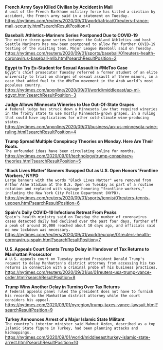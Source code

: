 **French Army Says Killed Civilian by Accident in Mali**\
`A unit of the French Barkhane military force has killed a civilian by accident, the French army said in a statement on Tuesday. `\
https://nytimes.com/reuters/2020/09/01/world/africa/01reuters-france-mali-security.html?searchResultPosition=1

**Baseball: Athletics-Mariners Series Postponed Due to COVID-19**\
`The entire three-game series between the Oakland Athletics and host Seattle Mariners has now been postponed to allow for further COVID-19 testing of the visiting team, Major League Baseball said on Tuesday.`\
https://nytimes.com/reuters/2020/09/01/sports/baseball/01reuters-health-coronavirus-baseball-mlb.html?searchResultPosition=2

**Egypt to Try Ex-Student for Sexual Assault in #MeToo Case**\
`Egypt’s chief prosecutor Tuesday referred a former student of an elite university to trial on charges of sexual assault of three minors, in a case that added fuel to the #MeToo movement in the Arab world’s most populous country.`\
https://nytimes.com/aponline/2020/09/01/world/middleeast/ap-ml-egypt.html?searchResultPosition=3

**Judge Allows Minnesota Wineries to Use Out-Of-State Grapes**\
`A federal judge has struck down a Minnesota law that required wineries in the frosty state to use mostly Minnesota-grown grapes, in a ruling that could have implications for other cold-climate wine-producing states.`\
https://nytimes.com/aponline/2020/09/01/business/ap-us-minnesota-wine-ruling.html?searchResultPosition=4

**Trump Spread Multiple Conspiracy Theories on Monday. Here Are Their Roots.**\
`The unfounded ideas have been circulating online for months.`\
https://nytimes.com/2020/09/01/technology/trump-conspiracy-theories.html?searchResultPosition=5

**'Black Lives Matter' Banners Swapped Out as U.S. Open Honors 'Frontline Workers,' NYPD**\
`Large banners with the words "Black Lives Matter" were removed from Arthur Ashe Stadium at the U.S. Open on Tuesday as part of a routine rotation and replaced with signage honoring "frontline workers," including the New York City Police Department (NYPD).`\
https://nytimes.com/reuters/2020/09/01/sports/tennis/01reuters-tennis-usopen.html?searchResultPosition=6

**Spain's Daily COVID-19 Infections Retreat From Peaks**\
`Spain's health ministry said on Tuesday the number of coronavirus cases detected daily had declined over the past four days, further off a peak of around 10,000 reached about 10 days ago, and officials said no new lockdown was necessary.`\
https://nytimes.com/reuters/2020/09/01/world/europe/01reuters-health-coronavirus-spain.html?searchResultPosition=7

**U.S. Appeals Court Grants Trump Delay in Handover of Tax Returns to Manhattan Prosecutor**\
`A U.S. appeals court on Tuesday granted President Donald Trump's request to delay Manhattan's district attorney from accessing his tax returns in connection with a criminal probe of his business practices.`\
https://nytimes.com/reuters/2020/09/01/us/01reuters-usa-trump-vance-order.html?searchResultPosition=8

**Trump Wins Another Delay in Turning Over Tax Returns**\
`A federal appeals panel ruled the president does not have to furnish his records to the Manhattan district attorney while the court considers his appeal.`\
https://nytimes.com/2020/09/01/nyregion/trump-taxes-vance-lawsuit.html?searchResultPosition=9

**Turkey Announces Arrest of a Major Islamic State Militant**\
`The country’s interior minister said Mahmut Ozden, described as a top Islamic State figure in Turkey, had been planning attacks and kidnappings.`\
https://nytimes.com/2020/09/01/world/middleeast/turkey-islamic-state-arrest.html?searchResultPosition=10

